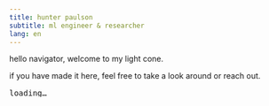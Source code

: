 ```yaml
---
title: hunter paulson
subtitle: ml engineer & researcher
lang: en
---
```


hello navigator, welcome to my light cone.

if you have made it here, feel free to take a look around or reach out.

<pre id="bh" aria-label="blackhole ascii" style="line-height:1; margin:1rem 0;">loading…</pre>
<script>
(async function(){
  const pre = document.getElementById('bh');
  try{
    const res = await fetch('assets/blackhole_frames.txt');
    const txt = await res.text();
    const frames = txt.split('\f');
    let i = 0;
    const fps = 30;
    function tick(){ pre.textContent = frames[i]; i=(i+1)%frames.length; }
    function centerIfOverflow(){
      const overflow = pre.scrollWidth - pre.clientWidth;
      if(overflow > 0){ pre.scrollLeft = overflow / 2; }
    }
    tick();
    requestAnimationFrame(()=>requestAnimationFrame(centerIfOverflow));
    setInterval(tick, 1000/fps);
  }catch(e){ pre.textContent = 'failed to load animation'; }
})();
</script>
